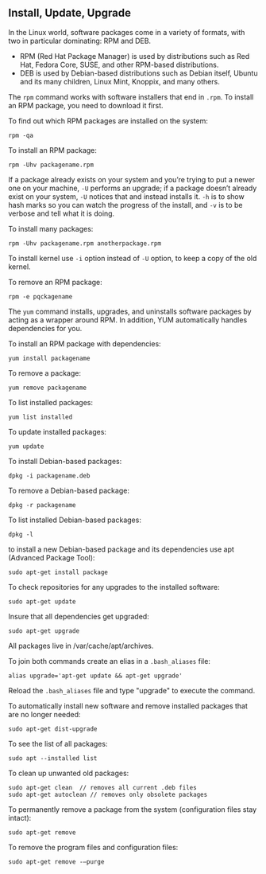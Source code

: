 ## Install, Update, Upgrade
In the Linux world, software
packages come in a variety of formats, with two in particular dominating: RPM and DEB. 
- RPM (Red Hat Package Manager) is used by distributions such as Red Hat, Fedora Core, SUSE, and other RPM-based distributions.
- DEB is used by Debian-based distributions such as Debian itself, Ubuntu and its many children, Linux Mint, Knoppix, and many others. 

The `rpm` command works with software installers that end in `.rpm`. To install an RPM package, you need to download it first.

To find out which RPM packages are installed on the system:
```
rpm -qa
```
To install an RPM package:
```
rpm -Uhv packagename.rpm
```
If a package already exists on your system and you’re trying to put a newer one on your machine, `-U` performs an upgrade; if a package doesn’t already exist on your system, `-U` notices that and instead installs it. `-h` is to show hash marks so you can watch the progress of the install, and `-v` is to be verbose and tell what it is doing.

To install many packages:
```
rpm -Uhv packagename.rpm anotherpackage.rpm
```
To install kernel use `-i` option instead of `-U` option, to keep a copy of the old kernel.

To remove an RPM package:
```
rpm -e pqckagename
```
The `yum` command installs, upgrades, and uninstalls software packages by acting as a wrapper around RPM. In addition, YUM automatically handles dependencies for you.

To install an RPM package with dependencies:
```
yum install packagename
```
To remove a package:
```
yum remove packagename
```
To list installed packages:
```
yum list installed
```
To update installed packages:
```
yum update
```
To install Debian-based packages:
```
dpkg -i packagename.deb
```
To remove a Debian-based package:
```
dpkg -r packagename
```
To list installed Debian-based packages:
```
dpkg -l
```
to install a new Debian-based package and its dependencies use apt (Advanced Package Tool):
```
sudo apt-get install package
```
To check repositories for any upgrades to the installed software:
```
sudo apt-get update
```
Insure that all dependencies get upgraded:
```
sudo apt-get upgrade
```
All packages live in /var/cache/apt/archives.

To join both commands create an elias in a `.bash_aliases` file:
```
alias upgrade='apt-get update && apt-get upgrade'
```
Reload the `.bash_aliases` file and type "upgrade" to execute the command.

To automatically install new software and remove installed packages that are no longer needed:
```
sudo apt-get dist-upgrade
```
To see the list of all packages:
```
sudo apt --installed list
```
To clean up unwanted old packages:
```
sudo apt-get clean	// removes all current .deb files
sudo apt-get autoclean // removes only obsolete packages
```
To permanently remove a package from the system (configuration files stay intact):
```
sudo apt-get remove
```
To remove the program files and configuration files:
```
sudo apt-get remove -–purge
```
